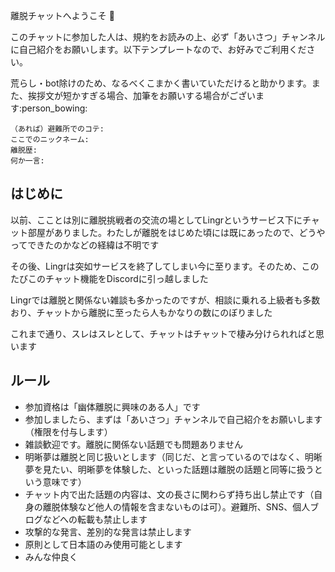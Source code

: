 離脱チャットへようこそ :tada: 

このチャットに参加した人は、規約をお読みの上、必ず「あいさつ」チャンネルに自己紹介をお願いします。以下テンプレートなので、お好みでご利用ください。

荒らし・bot除けのため、なるべくこまかく書いていただけると助かります。また、挨拶文が短かすぎる場合、加筆をお願いする場合がございます:person_bowing:
```
（あれば）避難所でのコテ:
ここでのニックネーム:
離脱歴:
何か一言:
```
## はじめに

以前、こことは別に離脱挑戦者の交流の場としてLingrというサービス下にチャット部屋がありました。わたしが離脱をはじめた頃には既にあったので、どうやってできたのかなどの経緯は不明です

その後、Lingrは突如サービスを終了してしまい今に至ります。そのため、このたびこのチャット機能をDiscordに引っ越しました

 Lingrでは離脱と関係ない雑談も多かったのですが、相談に乗れる上級者も多数おり、チャットから離脱に至ったら人もかなりの数にのぼりました

これまで通り、スレはスレとして、チャットはチャットで棲み分けられればと思います

## ルール

- 参加資格は「幽体離脱に興味のある人」です
- 参加しましたら、まずは「あいさつ」チャンネルで自己紹介をお願いします（権限を付与します）
- 雑談歓迎です。離脱に関係ない話題でも問題ありません
- 明晰夢は離脱と同じ扱いとします（同じだ、と言っているのではなく、明晰夢を見たい、明晰夢を体験した、といった話題は離脱の話題と同等に扱うという意味です）
- チャット内で出た話題の内容は、文の長さに関わらず持ち出し禁止です（自身の離脱体験など他人の情報を含まないものは可）。避難所、SNS、個人ブログなどへの転載も禁止します
- 攻撃的な発言、差別的な発言は禁止します
- 原則として日本語のみ使用可能とします
- みんな仲良く
